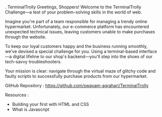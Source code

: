 . TerminalTrolly
Greetings, Shoppers! Welcome to the TerminalTrolly Challenge—a test of your problem-solving skills in the world of web.


Imagine you're part of a team responsible for managing a trendy online hypermarket. Unfortunately, our e-commerce platform has encountered unexpected technical issues, leaving customers unable to make purchases through the website.


To keep our loyal customers happy and the business running smoothly, we've devised a special challenge for you. Using a terminal-based interface—a digital lifeline to our shop's backend—you'll step into the shoes of our tech-savvy troubleshooters.


Your mission is clear: navigate through the virtual maze of glitchy code and faulty scripts to successfully purchase products from our hypermarket.


GitHub Repository : https://github.com/swayam-agrahari/TerminalTrolly


Resources :
* Building your first with HTML and CSS
* What is Javascript
